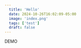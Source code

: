 ```yaml
---
  title: 'Hello'
  date: 2024-10-26T16:02:09-05:00
  image: 'index.png'
  tags: ['test']
  draft: false
---
```


DEMO
